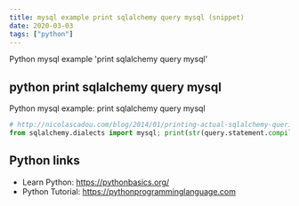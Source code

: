 ```yaml
---
title: mysql example print sqlalchemy query mysql (snippet)
date: 2020-03-03
tags: ["python"]
---
```

Python mysql example 'print sqlalchemy query mysql'


## python print sqlalchemy query mysql

Python mysql example: print sqlalchemy query mysql

```python
# http://nicolascadou.com/blog/2014/01/printing-actual-sqlalchemy-queries/
from sqlalchemy.dialects import mysql; print(str(query.statement.compile(dialect=mysql.dialect())))

```

## Python links

- Learn Python: https://pythonbasics.org/
- Python Tutorial: https://pythonprogramminglanguage.com
